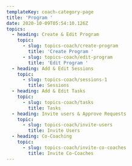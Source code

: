 ```yaml
---
templateKey: coach-category-page
title: 'Program '
date: 2020-10-09T05:54:10.126Z
topics:
  - heading: Create & Edit Program
    topic:
      - slug: topics-coach/create-program
        title: 'Create Program '
      - slug: topics-coach/edit-program
        title: 'Edit Program '
  - heading: Add & Edit Sessions
    topic:
      - slug: topics-coach/sessions-1
        title: Sessions
  - heading: Add & Edit Tasks
    topic:
      - slug: topics-coach/tasks
        title: Tasks
  - heading: Invite users & Approve Requests
    topic:
      - slug: topics-coach/invite-users
        title: Invite Users
  - heading: Co-Coaching
    topic:
      - slug: topics-coach/invite-co-coaches
        title: Invite Co-Coaches
---
```


